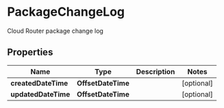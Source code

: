 

# PackageChangeLog

Cloud Router package change log

## Properties

| Name | Type | Description | Notes |
|------------ | ------------- | ------------- | -------------|
|**createdDateTime** | **OffsetDateTime** |  |  [optional] |
|**updatedDateTime** | **OffsetDateTime** |  |  [optional] |



